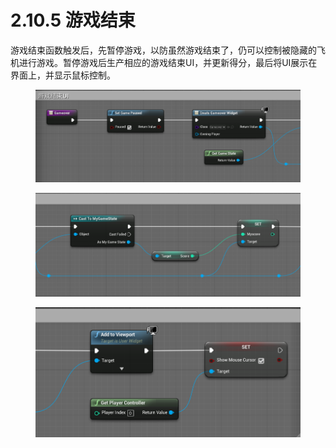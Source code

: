 # 2.10.5 游戏结束

游戏结束函数触发后，先暂停游戏，以防虽然游戏结束了，仍可以控制被隐藏的飞机进行游戏。暂停游戏后生产相应的游戏结束UI，并更新得分，最后将UI展示在界面上，并显示鼠标控制。

<figure><img src="../../.gitbook/assets/image (320).png" alt=""><figcaption></figcaption></figure>

<figure><img src="../../.gitbook/assets/image (315).png" alt=""><figcaption></figcaption></figure>

<figure><img src="../../.gitbook/assets/image (334).png" alt=""><figcaption></figcaption></figure>
